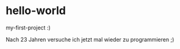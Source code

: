 # hello-world
my-first-project :)

Nach 23 Jahren versuche ich jetzt mal wieder zu programmieren ;)
